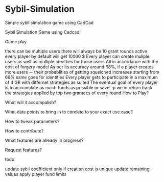 # Sybil-Simulation
Simple sybil simulation game using CadCad

Sybil Simulation Game using Cadcad

Game play

there can be multiple users
there will always be 10 grant rounds active
every player by default will get 10000 $
Every player can create muliple users as well as multiple identties for those users
All in accordance with the cost of forgery model
As per its accuracy around 68%, if a player creates more users -- their probablities of getting squelched increases starting from 68%
same goes for identities
Every player gets to participate in a maximum of 4 GR with differnet strategies as suited
The eventual goal of every player is to accumulate as much funds as possible or save! :p
we in return track the strategies applied by top two grantees of every round
How to Play?

What will it accompalish?

What data points to bring in to corelate to your exact use case?

How to tweak parameters?

How to contribute?

What features are already in progress?

Request features?

todo:

update sybil coefficient only if creation cost is unique
update remaining values
apply player fund limits
